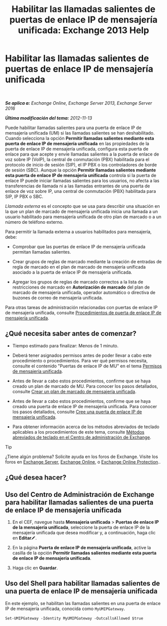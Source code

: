 ﻿---
title: 'Habilitar las llamadas salientes de puertas de enlace IP de mensajería unificada: Exchange 2013 Help'
TOCTitle: Habilitar las llamadas salientes de puertas de enlace IP de mensajería unificada
ms:assetid: c3ad8e53-d37e-499e-b1f1-defb0ba1bd12
ms:mtpsurl: https://technet.microsoft.com/es-es/library/JJ673562(v=EXCHG.150)
ms:contentKeyID: 49895894
ms.date: 05/22/2018
mtps_version: v=EXCHG.150
ms.translationtype: MT
---

# Habilitar las llamadas salientes de puertas de enlace IP de mensajería unificada

 

_**Se aplica a:** Exchange Online, Exchange Server 2013, Exchange Server 2016_

_**Última modificación del tema:** 2012-11-13_

Puede habilitar llamadas salientes para una puerta de enlace IP de mensajería unificada (UM) si las llamadas salientes se han deshabilitado. Cuando selecciona la opción **Permitir llamadas salientes mediante esta puerta de enlace IP de mensajería unificada** en las propiedades de la puerta de enlace IP de mensajería unificada, configura esta puerta de enlace para que acepte y envíe llamadas salientes a la puerta de enlace de voz sobre IP (VoIP), la central de conmutación (PBX) habilitada para el protocolo de inicio de sesión (SIP), el IP PBX o los controladores de borde de sesión (SBC). Aunque la opción **Permitir llamadas salientes mediante esta puerta de enlace IP de mensajería unificada** controla si la puerta de enlace IP puede iniciar llamadas salientes para los usuarios, no afecta a las transferencias de llamada ni a las llamadas entrantes de una puerta de enlace de voz sobre IP, una central de conmutación (PBX) habilitada para SIP, IP PBX o SBC.

*Llamada externa* es el concepto que se usa para describir una situación en la que un plan de marcado de mensajería unificada inicia una llamada a un usuario habilitado para mensajería unificada de otro plan de marcado o a un número de teléfono externo.

Para permitir la llamada externa a usuarios habilitados para mensajería, debe:

  - Comprobar que las puertas de enlace IP de mensajería unificada permitan llamadas salientes.

  - Crear grupos de reglas de marcado mediante la creación de entradas de regla de marcado en el plan de marcado de mensajería unificada asociado a la puerta de enlace IP de mensajería unificada.

  - Agregar los grupos de reglas de marcado correctos a la lista de restricciones de marcado en **Autorización de marcado** del plan de marcado de mensajería unificada, operador automático o directiva de buzones de correo de mensajería unificada.

Para otras tareas de administración relacionadas con puertas de enlace IP de mensajería unificada, consulte [Procedimientos de puerta de enlace IP de mensajería unificada](um-ip-gateway-procedures-exchange-2013-help.md).

## ¿Qué necesita saber antes de comenzar?

  - Tiempo estimado para finalizar: Menos de 1 minuto.

  - Deberá tener asignados permisos antes de poder llevar a cabo este procedimiento o procedimientos. Para ver qué permisos necesita, consulte el contenido "Puertas de enlace IP de MU" en el tema [Permisos de mensajería unificada](unified-messaging-permissions-exchange-2013-help.md).

  - Antes de llevar a cabo estos procedimientos, confirme que se haya creado un plan de marcado de MU. Para conocer los pasos detallados, consulte [Crear un plan de marcado de mensajería unificada](create-a-um-dial-plan-exchange-2013-help.md).

  - Antes de llevar a cabo estos procedimientos, confirme que se haya creado una puerta de enlace IP de mensajería unificada. Para conocer los pasos detallados, consulte [Cree una puerta de enlace IP de mensajería unificada](create-a-um-ip-gateway-exchange-2013-help.md).

  - Para obtener información acerca de los métodos abreviados de teclado aplicables a los procedimientos de este tema, consulte [Métodos abreviados de teclado en el Centro de administración de Exchange](keyboard-shortcuts-in-the-exchange-admin-center-exchange-online-protection-help.md).


> [!TIP]
> ¿Tiene algún problema? Solicite ayuda en los foros de Exchange. Visite los foros en <A href="https://go.microsoft.com/fwlink/p/?linkid=60612">Exchange Server</A>, <A href="https://go.microsoft.com/fwlink/p/?linkid=267542">Exchange Online</A>, o <A href="https://go.microsoft.com/fwlink/p/?linkid=285351">Exchange Online Protection</A>..



## ¿Qué desea hacer?

## Uso del Centro de Administración de Exchange para habilitar llamadas salientes de una puerta de enlace IP de mensajería unificada

1.  En el CEF, navegue hasta **Mensajería unificada** \> **Puertas de enlace IP de la mensajería unificada**, seleccione la puerta de enlace IP de la mensajería unificada que desea modificar y, a continuación, haga clic en **Editar**![Icono Editar](images/Bb124582.6f53ccb2-1f13-4c02-bea0-30690e6ea71d(EXCHG.150).gif "Icono Editar").

2.  En la página **Puerta de enlace IP de mensajería unificada**, active la casilla de la opción **Permitir llamadas salientes mediante esta puerta de enlace IP de mensajería unificada**.

3.  Haga clic en **Guardar**.

## Uso del Shell para habilitar llamadas salientes de una puerta de enlace IP de mensajería unificada

En este ejemplo, se habilitan las llamadas salientes en una puerta de enlace IP de mensajería unificada, conocida como `MyUMIPGateway`.

    Set-UMIPGateway -Identity MyUMIPGateway -OutcallsAllowed $true

